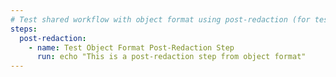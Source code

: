 ```yaml
---
# Test shared workflow with object format using post-redaction (for testing imports)
steps:
  post-redaction:
    - name: Test Object Format Post-Redaction Step
      run: echo "This is a post-redaction step from object format"
---
```

